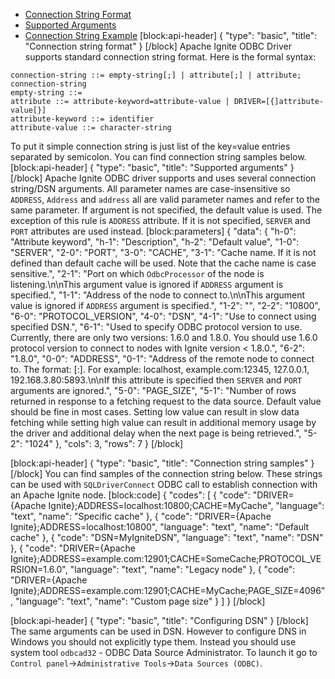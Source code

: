 * [Connection String Format](#connection-string-format)
* [Supported Arguments](#supported-arguments)
* [Connection String Example](#connection-string-example)
[block:api-header]
{
  "type": "basic",
  "title": "Connection string format"
}
[/block]
Apache Ignite ODBC Driver supports standard connection string format. Here is the formal syntax:

```
connection-string ::= empty-string[;] | attribute[;] | attribute; connection-string
empty-string ::=
attribute ::= attribute-keyword=attribute-value | DRIVER=[{]attribute-value[}]
attribute-keyword ::= identifier
attribute-value ::= character-string
```

To put it simple connection string is just list of the key=value entries separated by semicolon. You can find connection string samples below.
[block:api-header]
{
  "type": "basic",
  "title": "Supported arguments"
}
[/block]
Apache Ignite ODBC driver supports and uses several connection string/DSN arguments. All parameter names are case-insensitive so `ADDRESS`, `Address` and `address` all are valid parameter names and refer to the same parameter. If argument is not specified, the default value is used. The exception of this rule is `ADDRESS` attribute. If it is not specified, `SERVER` and `PORT` attributes are used instead.
[block:parameters]
{
  "data": {
    "h-0": "Attribute keyword",
    "h-1": "Description",
    "h-2": "Default value",
    "1-0": "SERVER",
    "2-0": "PORT",
    "3-0": "CACHE",
    "3-1": "Cache name. If it is not defined than default cache will be used. Note that the cache name is case sensitive.",
    "2-1": "Port on which `OdbcProcessor` of the node is listening.\n\nThis argument value is ignored if `ADDRESS` argument is specified.",
    "1-1": "Address of the node to connect to.\n\nThis argument value is ignored if `ADDRESS` argument is specified.",
    "1-2": "",
    "2-2": "10800",
    "6-0": "PROTOCOL_VERSION",
    "4-0": "DSN",
    "4-1": "Use to connect using specified DSN.",
    "6-1": "Used to specify ODBC protocol version to use. Currently, there are only two versions: 1.6.0 and 1.8.0. You should use 1.6.0 protocol version to connect to nodes with Ignite version < 1.8.0.",
    "6-2": "1.8.0",
    "0-0": "ADDRESS",
    "0-1": "Address of the remote node to connect to. The format: <host>[:<port>]. For example: localhost, example.com:12345, 127.0.0.1, 192.168.3.80:5893.\n\nIf this attribute is specified then `SERVER` and `PORT` arguments are ignored.",
    "5-0": "PAGE_SIZE",
    "5-1": "Number of rows returned in response to a fetching request to the data source. Default value should be fine in most cases. Setting low value can result in slow data fetching while setting high value can result in additional memory usage by the driver and additional delay when the next page is being retrieved.",
    "5-2": "1024"
  },
  "cols": 3,
  "rows": 7
}
[/block]

[block:api-header]
{
  "type": "basic",
  "title": "Connection string samples"
}
[/block]
You can find samples of the connection string below. These strings can be used with `SQLDriverConnect` ODBC call to establish connection with an Apache Ignite node.
[block:code]
{
  "codes": [
    {
      "code": "DRIVER={Apache Ignite};ADDRESS=localhost:10800;CACHE=MyCache",
      "language": "text",
      "name": "Specific cache"
    },
    {
      "code": "DRIVER={Apache Ignite};ADDRESS=localhost:10800",
      "language": "text",
      "name": "Default cache"
    },
    {
      "code": "DSN=MyIgniteDSN",
      "language": "text",
      "name": "DSN"
    },
    {
      "code": "DRIVER={Apache Ignite};ADDRESS=example.com:12901;CACHE=SomeCache;PROTOCOL_VERSION=1.6.0",
      "language": "text",
      "name": "Legacy node"
    },
    {
      "code": "DRIVER={Apache Ignite};ADDRESS=example.com:12901;CACHE=MyCache;PAGE_SIZE=4096",
      "language": "text",
      "name": "Custom page size"
    }
  ]
}
[/block]

[block:api-header]
{
  "type": "basic",
  "title": "Configuring DSN"
}
[/block]
The same arguments can be used in DSN. However to configure DNS in Windows you should not explicitly type them. Instead you should use system tool `odbcad32` - ODBC Data Source Administrator. To launch it go to `Control panel`->`Administrative Tools`->`Data Sources (ODBC)`.